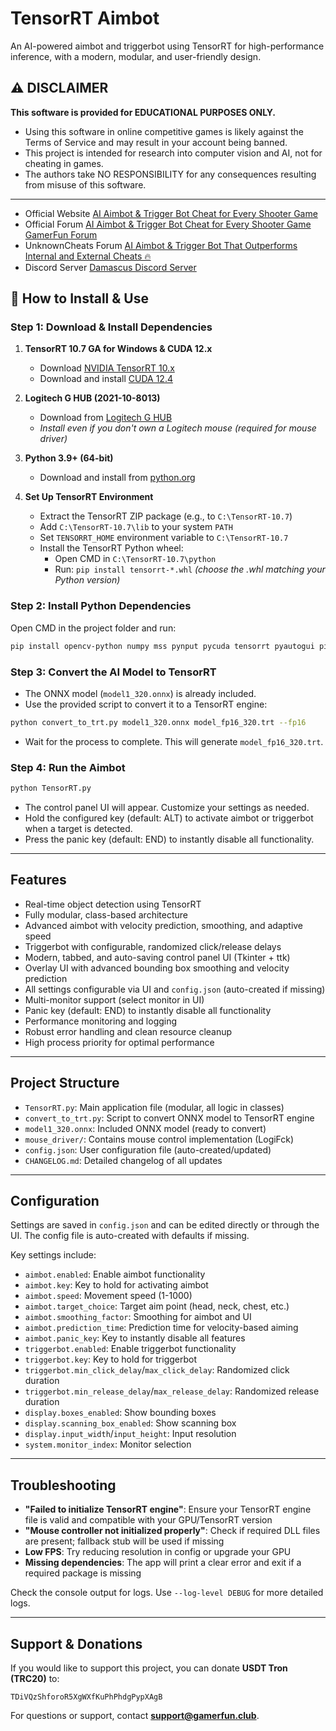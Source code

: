 # TensorRT Aimbot

An AI-powered aimbot and triggerbot using TensorRT for high-performance inference, with a modern, modular, and user-friendly design.

## ⚠️ DISCLAIMER

**This software is provided for EDUCATIONAL PURPOSES ONLY.**

- Using this software in online competitive games is likely against the Terms of Service and may result in your account being banned.
- This project is intended for research into computer vision and AI, not for cheating in games.
- The authors take NO RESPONSIBILITY for any consequences resulting from misuse of this software.

---

   - Official Website [AI Aimbot & Trigger Bot Cheat for Every Shooter Game](https://www.gamerfun.club/ai-aimbot-triggerbot-shooter-games)
   - Official Forum [AI Aimbot & Trigger Bot Cheat for Every Shooter Game GamerFun Forum](https://forum.gamerfun.club/threads/ai-aimbot-trigger-bot-cheat-for-every-shooter-game.862/)
   - UnknownCheats Forum [AI Aimbot & Trigger Bot That Outperforms Internal and External Cheats 🔥](https://www.unknowncheats.me/forum/rainbow-six-siege/685011-ai-aimbot-trigger-bot-outperforms-internal-external-cheats.html)
   - Discord Server [Damascus Discord Server](https://discord.gg/cvVvFrf)



## 🚀 How to Install & Use

### Step 1: Download & Install Dependencies

1. **TensorRT 10.7 GA for Windows & CUDA 12.x**
   - Download [NVIDIA TensorRT 10.x](https://developer.nvidia.com/tensorrt/download/10x)
   - Download and install [CUDA 12.4](https://developer.nvidia.com/cuda-12-4-0-download-archive)

2. **Logitech G HUB (2021-10-8013)**
   - Download from [Logitech G HUB](https://www.unknowncheats.me/forum/downloads.php?do=file&id=39879)
   - *Install even if you don't own a Logitech mouse (required for mouse driver)*

3. **Python 3.9+ (64-bit)**
   - Download and install from [python.org](https://www.python.org/downloads/)

4. **Set Up TensorRT Environment**
   - Extract the TensorRT ZIP package (e.g., to `C:\TensorRT-10.7`)
   - Add `C:\TensorRT-10.7\lib` to your system `PATH`
   - Set `TENSORRT_HOME` environment variable to `C:\TensorRT-10.7`
   - Install the TensorRT Python wheel:
     - Open CMD in `C:\TensorRT-10.7\python`
     - Run: `pip install tensorrt-*.whl` *(choose the .whl matching your Python version)*

### Step 2: Install Python Dependencies

Open CMD in the project folder and run:
```sh
pip install opencv-python numpy mss pynput pycuda tensorrt pyautogui pillow
```

### Step 3: Convert the AI Model to TensorRT

- The ONNX model (`model1_320.onnx`) is already included.
- Use the provided script to convert it to a TensorRT engine:

```sh
python convert_to_trt.py model1_320.onnx model_fp16_320.trt --fp16
```
- Wait for the process to complete. This will generate `model_fp16_320.trt`.

### Step 4: Run the Aimbot

```sh
python TensorRT.py
```
- The control panel UI will appear. Customize your settings as needed.
- Hold the configured key (default: ALT) to activate aimbot or triggerbot when a target is detected.
- Press the panic key (default: END) to instantly disable all functionality.

---

## Features

- Real-time object detection using TensorRT
- Fully modular, class-based architecture
- Advanced aimbot with velocity prediction, smoothing, and adaptive speed
- Triggerbot with configurable, randomized click/release delays
- Modern, tabbed, and auto-saving control panel UI (Tkinter + ttk)
- Overlay UI with advanced bounding box smoothing and velocity prediction
- All settings configurable via UI and `config.json` (auto-created if missing)
- Multi-monitor support (select monitor in UI)
- Panic key (default: END) to instantly disable all functionality
- Performance monitoring and logging
- Robust error handling and clean resource cleanup
- High process priority for optimal performance

---

## Project Structure

- `TensorRT.py`: Main application file (modular, all logic in classes)
- `convert_to_trt.py`: Script to convert ONNX model to TensorRT engine
- `model1_320.onnx`: Included ONNX model (ready to convert)
- `mouse_driver/`: Contains mouse control implementation (LogiFck)
- `config.json`: User configuration file (auto-created/updated)
- `CHANGELOG.md`: Detailed changelog of all updates

---

## Configuration

Settings are saved in `config.json` and can be edited directly or through the UI. The config file is auto-created with defaults if missing.

Key settings include:
- `aimbot.enabled`: Enable aimbot functionality
- `aimbot.key`: Key to hold for activating aimbot
- `aimbot.speed`: Movement speed (1-1000)
- `aimbot.target_choice`: Target aim point (head, neck, chest, etc.)
- `aimbot.smoothing_factor`: Smoothing for aimbot and UI
- `aimbot.prediction_time`: Prediction time for velocity-based aiming
- `aimbot.panic_key`: Key to instantly disable all features
- `triggerbot.enabled`: Enable triggerbot functionality
- `triggerbot.key`: Key to hold for triggerbot
- `triggerbot.min_click_delay`/`max_click_delay`: Randomized click duration
- `triggerbot.min_release_delay`/`max_release_delay`: Randomized release duration
- `display.boxes_enabled`: Show bounding boxes
- `display.scanning_box_enabled`: Show scanning box
- `display.input_width`/`input_height`: Input resolution
- `system.monitor_index`: Monitor selection

---

## Troubleshooting

- **"Failed to initialize TensorRT engine"**: Ensure your TensorRT engine file is valid and compatible with your GPU/TensorRT version
- **"Mouse controller not initialized properly"**: Check if required DLL files are present; fallback stub will be used if missing
- **Low FPS**: Try reducing resolution in config or upgrade your GPU
- **Missing dependencies**: The app will print a clear error and exit if a required package is missing

Check the console output for logs. Use `--log-level DEBUG` for more detailed logs.

---

## Support & Donations

If you would like to support this project, you can donate **USDT Tron (TRC20)** to:
```
TDiVQzShforoR5XgWXfKuPhPhdgPypXAgB
```

For questions or support, contact **support@gamerfun.club**.
